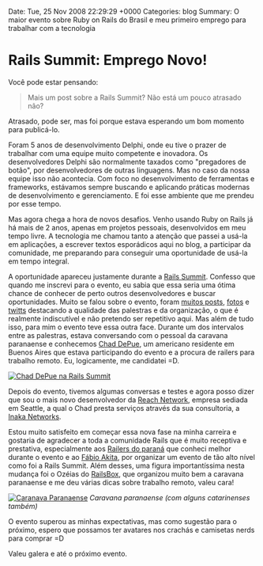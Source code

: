 Date: Tue, 25 Nov 2008 22:29:29 +0000
Categories: blog
Summary: O maior evento sobre Ruby on Rails do Brasil e meu primeiro emprego para trabalhar com a tecnologia

# Rails Summit: Emprego Novo!


Você pode estar pensando:

> Mais um post sobre a Rails Summit? Não está um pouco atrasado não?

Atrasado, pode ser, mas foi porque estava esperando um bom momento para publicá-lo. 

Foram 5 anos de desenvolvimento Delphi, onde eu tive o prazer de trabalhar com uma equipe muito competente e inovadora. Os desenvolvedores Delphi são normalmente taxados como "pregadores de botão", por desenvolvedores de outras linguagens. Mas no caso da nossa equipe isso não acontecia. Com foco no desenvolvimento de ferramentas e frameworks, estávamos sempre buscando e aplicando práticas modernas de desenvolvimento e gerenciamento. E foi esse ambiente que me prendeu por esse tempo.

Mas agora chega a hora de novos desafios. Venho usando Ruby on Rails já há mais de 2 anos, apenas em projetos pessoais, desenvolvidos em meu tempo livre. A tecnologia me chamou tanto a atenção que passei a usá-la em aplicações, a escrever textos esporádicos aqui no blog, a participar da comunidade, me preparando para conseguir uma oportunidade de usá-la em tempo integral.

A oportunidade apareceu justamente durante a [Rails Summit][1]. Confesso que quando me inscrevi para o evento, eu sabia que essa seria uma ótima chance de conhecer de perto outros desenvolvedores e buscar oportunidades. Muito se falou sobre o evento, foram [muitos posts][2], [fotos][3] e [twitts][4] destacando a qualidade das palestras e da organização, o que é realmente indiscutível e não pretendo ser repetitivo aqui. Mas além de tudo isso, para mim o evento teve essa outra face. Durante um dos intervalos entre as palestras, estava conversando com o pessoal da caravana paranaense e conhecemos [Chad DePue][5], um americano residente em Buenos Aires que estava participando do evento e a procura de railers para trabalho remoto. Eu, logicamente, me candidatei =D. 

[![Chad DePue na Rails Summit][6]][7]

Depois do evento, tivemos algumas conversas e testes e agora posso dizer que sou o mais novo desenvolvedor da [Reach Network][8], empresa sediada em Seattle, a qual o Chad presta serviços através da sua consultoria, a [Inaka Networks][9]. 

Estou muito satisfeito em começar essa nova fase na minha carreira e gostaria de agradecer a toda a comunidade Rails que é muito receptiva e prestativa, especialmente aos [Railers do paraná][10] que conheci melhor durante o evento e ao [Fábio Akita][11], por organizar um evento de tão alto nível como foi a Rails Summit. Além desses, uma figura importantíssima nesta mudança foi o Ozéias do [RailsBox][12], que organizou muito bem a caravana paranaense e me deu várias dicas sobre trabalho remoto, valeu cara!

[![Caranava Paranaense][13]][14]
_Caravana paranaense (com alguns catarinenses também)_

O evento superou as minhas expectativas, mas como sugestão para o próximo, espero que possamos ter avatares nos crachás e camisetas nerds para comprar =D

Valeu galera e até o próximo evento.



[1]: http://locaweb.com.br/railssummit/
[2]: http://www.akitaonrails.com/2008/11/12/rails-summit-blogosfera
[3]: http://flickr.com/photos/tags/railssummit/
[4]: http://search.twitter.com/search?q=railssummit
[5]: http://rubyrescue.com/
[6]: http://flavio.files.wordpress.com/2008/11/3022990114_2be03efd38.jpg?w=300 (Chad DePue na Rails Summit)
[7]: http://flavio.files.wordpress.com/2008/11/3022990114_2be03efd38.jpg
[8]: http://reachnetwork.com/
[9]: http://inakanetworks.com/
[10]: http://groups.google.com/group/pr-on-rails
[11]: http://www.akitaonrails.com/
[12]: http://railsbox.org/
[13]: http://farm4.static.flickr.com/3010/2951409275_3ef89e89f2.jpg (Caranava Paranaense)
[14]: http://www.flickr.com/photos/maltempe/tags/railssummit/

